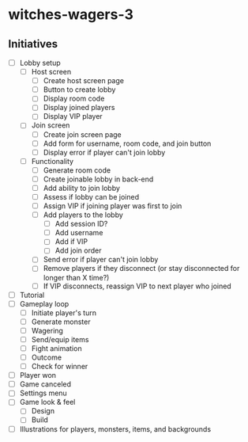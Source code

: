 # witches-wagers-3
## Initiatives
- [ ] Lobby setup
  - [ ] Host screen
    - [ ] Create host screen page
    - [ ] Button to create lobby
    - [ ] Display room code
    - [ ] Display joined players
    - [ ] Display VIP player
  - [ ] Join screen
    - [ ] Create join screen page
    - [ ] Add form for username, room code, and join button
    - [ ] Display error if player can't join lobby
  - [ ] Functionality
    - [ ] Generate room code
    - [ ] Create joinable lobby in back-end
    - [ ] Add ability to join lobby
    - [ ] Assess if lobby can be joined
    - [ ] Assign VIP if joining player was first to join
    - [ ] Add players to the lobby
      - [ ] Add session ID?
      - [ ] Add username
      - [ ] Add if VIP
      - [ ] Add join order
    - [ ] Send error if player can't join lobby
    - [ ] Remove players if they disconnect (or stay disconnected for longer than X time?)
    - [ ] If VIP disconnects, reassign VIP to next player who joined
- [ ] Tutorial
- [ ] Gameplay loop
  - [ ] Initiate player's turn
  - [ ] Generate monster
  - [ ] Wagering
  - [ ] Send/equip items
  - [ ] Fight animation
  - [ ] Outcome
  - [ ] Check for winner
- [ ] Player won
- [ ] Game canceled
- [ ] Settings menu
- [ ] Game look & feel
  - [ ] Design
  - [ ] Build
- [ ] Illustrations for players, monsters, items, and backgrounds
